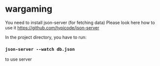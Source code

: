 # wargaming
You need to install json-server (for fetching data)
Please look here how to use it https://github.com/typicode/json-server

In the project directory, you have to run:

### `json-server --watch db.json`
to use server

